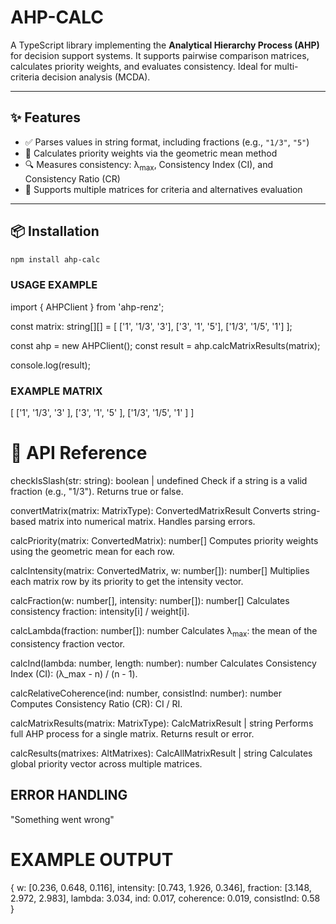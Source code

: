 # AHP-CALC

A TypeScript library implementing the **Analytical Hierarchy Process (AHP)** for decision support systems. It supports pairwise comparison matrices, calculates priority weights, and evaluates consistency. Ideal for multi-criteria decision analysis (MCDA).

---

## ✨ Features

- ✅ Parses values in string format, including fractions (e.g., `"1/3"`, `"5"`)
- 🧮 Calculates priority weights via the geometric mean method
- 🔍 Measures consistency: λ<sub>max</sub>, Consistency Index (CI), and Consistency Ratio (CR)
- 🧠 Supports multiple matrices for criteria and alternatives evaluation

---

## 📦 Installation

```bash
npm install ahp-calc

```

### USAGE EXAMPLE

import { AHPClient } from 'ahp-renz';

const matrix: string[][] = [
['1', '1/3', '3'],
['3', '1', '5'],
['1/3', '1/5', '1']
];

const ahp = new AHPClient();
const result = ahp.calcMatrixResults(matrix);

console.log(result);

### EXAMPLE MATRIX

[
['1', '1/3', '3' ],
['3', '1', '5' ],
['1/3', '1/5', '1' ]
]

# 🧠 API Reference

checkIsSlash(str: string): boolean | undefined
Check if a string is a valid fraction (e.g., "1/3"). Returns true or false.

convertMatrix(matrix: MatrixType): ConvertedMatrixResult
Converts string-based matrix into numerical matrix. Handles parsing errors.

calcPriority(matrix: ConvertedMatrix): number[]
Computes priority weights using the geometric mean for each row.

calcIntensity(matrix: ConvertedMatrix, w: number[]): number[]
Multiplies each matrix row by its priority to get the intensity vector.

calcFraction(w: number[], intensity: number[]): number[]
Calculates consistency fraction: intensity[i] / weight[i].

calcLambda(fraction: number[]): number
Calculates λ<sub>max</sub>: the mean of the consistency fraction vector.

calcInd(lambda: number, length: number): number
Calculates Consistency Index (CI): (λ_max - n) / (n - 1).

calcRelativeCoherence(ind: number, consistInd: number): number
Computes Consistency Ratio (CR): CI / RI.

calcMatrixResults(matrix: MatrixType): CalcMatrixResult | string
Performs full AHP process for a single matrix. Returns result or error.

calcResults(matrixes: AltMatrixes): CalcAllMatrixResult | string
Calculates global priority vector across multiple matrices.

## ERROR HANDLING

"Something went wrong"

# EXAMPLE OUTPUT

{
w: [0.236, 0.648, 0.116],
intensity: [0.743, 1.926, 0.346],
fraction: [3.148, 2.972, 2.983],
lambda: 3.034,
ind: 0.017,
coherence: 0.019,
consistInd: 0.58
}
